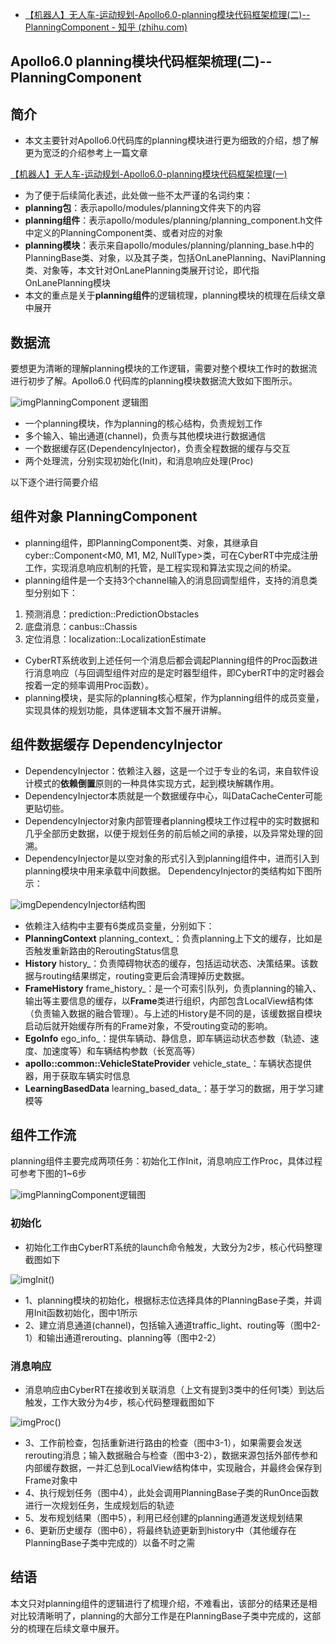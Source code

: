 - [【机器人】无人车-运动规划-Apollo6.0-planning模块代码框架梳理(二)--PlanningComponent - 知乎 (zhihu.com)](https://zhuanlan.zhihu.com/p/457857048)

## Apollo6.0 planning模块代码框架梳理(二)--PlanningComponent

## 简介

- 本文主要针对Apollo6.0代码库的planning模块进行更为细致的介绍，想了解更为宽泛的介绍参考上一篇文章

[【机器人】无人车-运动规划-Apollo6.0-planning模块代码框架梳理(一)](https://zhuanlan.zhihu.com/p/455162288)

- 为了便于后续简化表述，此处做一些不太严谨的名词约束：
- **planning包**：表示apollo/modules/planning文件夹下的内容
- **planning组件**：表示apollo/modules/planning/planning_component.h文件中定义的PlanningComponent类、或者对应的对象
- **planning模块**：表示来自apollo/modules/planning/planning_base.h中的PlanningBase类、对象，以及其子类，包括OnLanePlanning、NaviPlanning类、对象等，本文针对OnLanePlanning类展开讨论，即代指OnLanePlanning模块
- 本文的重点是关于**planning组件**的逻辑梳理，planning模块的梳理在后续文章中展开

## 数据流

要想更为清晰的理解planning模块的工作逻辑，需要对整个模块工作时的数据流进行初步了解。Apollo6.0 代码库的planning模块数据流大致如下图所示。

![img](https://pic4.zhimg.com/80/v2-aebe95247c690555fb7dc0a0a65e52a3_720w.jpg)PlanningComponent 逻辑图

- 一个planning模块，作为planning的核心结构，负责规划工作
- 多个输入、输出通道(channel)，负责与其他模块进行数据通信
- 一个数据缓存区(DependencyInjector)，负责全程数据的缓存与交互
- 两个处理流，分别实现初始化(Init)，和消息响应处理(Proc)

以下逐个进行简要介绍

## 组件对象 PlanningComponent

- planning组件，即PlanningComponent类、对象，其继承自cyber::Component<M0, M1, M2, NullType>类，可在CyberRT中完成注册工作，实现消息响应机制的托管，是工程实现和算法实现之间的桥梁。
- planning组件是一个支持3个channel输入的消息回调型组件，支持的消息类型分别如下：

1. 预测消息：prediction::PredictionObstacles
2. 底盘消息：canbus::Chassis
3. 定位消息：localization::LocalizationEstimate

- CyberRT系统收到上述任何一个消息后都会调起Planning组件的Proc函数进行消息响应（与回调型组件对应的是定时器型组件，即CyberRT中的定时器会按着一定的频率调用Proc函数）。
- planning模块，是实际的planning核心框架，作为planning组件的成员变量，实现具体的规划功能，具体逻辑本文暂不展开讲解。

## 组件数据缓存 DependencyInjector

- DependencyInjector：依赖注入器，这是一个过于专业的名词，来自软件设计模式的**依赖倒置**原则的一种具体实现方式，起到模块解耦作用。
- DependencyInjector本质就是一个数据缓存中心，叫DataCacheCenter可能更贴切些。
- DependencyInjector对象内部管理者planning模块工作过程中的实时数据和几乎全部历史数据，以便于规划任务的前后帧之间的承接，以及异常处理的回溯。
- DependencyInjector是以空对象的形式引入到planning组件中，进而引入到planning模块中用来承载中间数据。 DependencyInjector的类结构如下图所示：

![img](https://pic4.zhimg.com/80/v2-63f58d25b17c0665a958b962895a071b_720w.jpg)DependencyInjector结构图

- 依赖注入结构中主要有6类成员变量，分别如下：
- **PlanningContext** planning_context_：负责planning上下文的缓存，比如是否触发重新路由的ReroutingStatus信息
- **History** history_：负责障碍物状态的缓存，包括运动状态、决策结果。该数据与routing结果绑定，routing变更后会清理掉历史数据。
- **FrameHistory** frame_history_：是一个可索引队列，负责planning的输入、输出等主要信息的缓存，以**Frame**类进行组织，内部包含LocalView结构体（负责输入数据的融合管理）。与上述的History是不同的是，该缓数据自模块启动后就开始缓存所有的Frame对象，不受routing变动的影响。
- **EgoInfo** ego_info_：提供车辆动、静信息，即车辆运动状态参数（轨迹、速度、加速度等）和车辆结构参数（长宽高等）
- **apollo::common::VehicleStateProvider** vehicle_state_：车辆状态提供器，用于获取车辆实时信息
- **LearningBasedData** learning_based_data_：基于学习的数据，用于学习建模等

## 组件工作流

planning组件主要完成两项任务：初始化工作Init，消息响应工作Proc，具体过程可参考下图的1~6步

![img](https://pic4.zhimg.com/80/v2-aebe95247c690555fb7dc0a0a65e52a3_720w.jpg)PlanningComponent逻辑图

### 初始化

- 初始化工作由CyberRT系统的launch命令触发，大致分为2步，核心代码整理截图如下

![img](https://pic3.zhimg.com/80/v2-1d1f97028915a8b09737fd2cdd1787a6_720w.jpg)Init()

- 1、planning模块的初始化，根据标志位选择具体的PlanningBase子类，并调用Init函数初始化，图中1所示
- 2、建立消息通道(channel)，包括输入通道traffic_light、routing等（图中2-1）和输出通道rerouting、planning等（图中2-2）

### 消息响应

- 消息响应由CyberRT在接收到关联消息（上文有提到3类中的任何1类）到达后触发，工作大致分为4步，核心代码整理截图如下

![img](https://pic3.zhimg.com/80/v2-8ad98516974c0b47bec2b00ea5caf706_720w.jpg)Proc()

- 3、工作前检查，包括重新进行路由的检查（图中3-1），如果需要会发送rerouting消息；输入数据融合与检查（图中3-2），数据来源包括外部传参和内部缓存数据，一并汇总到LocalView结构体中，实现融合，并最终会保存到Frame对象中
- 4、执行规划任务（图中4），此处会调用PlanningBase子类的RunOnce函数进行一次规划任务，生成规划后的轨迹
- 5、发布规划结果（图中5），利用已经创建的planning通道发送规划结果
- 6、更新历史缓存（图中6），将最终轨迹更新到history中（其他缓存在PlanningBase子类中完成的）以备不时之需

## 结语

本文只对planning组件的逻辑进行了梳理介绍，不难看出，该部分的结果还是相对比较清晰明了，planning的大部分工作是在PlanningBase子类中完成的，这部分的梳理在后续文章中展开。